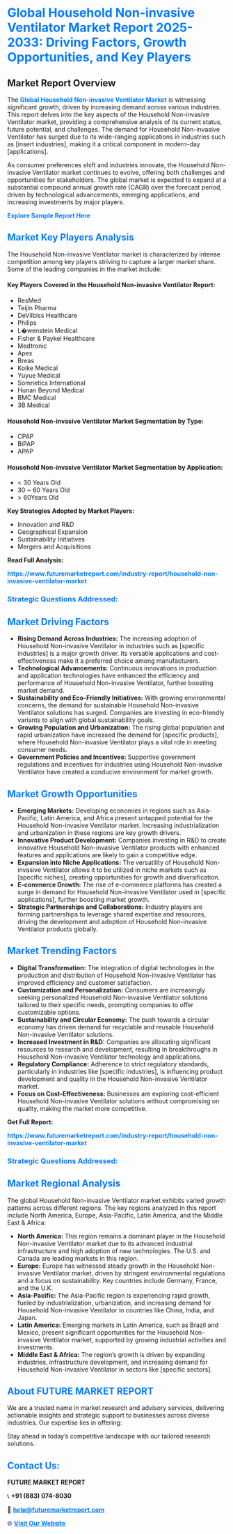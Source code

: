 <h1 style="color: #007BFF;">Global Household Non-invasive Ventilator Market Report 2025-2033: Driving Factors, Growth Opportunities, and Key Players</h1>

<section id="overview">
<h2>Market Report Overview</h2>
<p>The <a href="https://www.futuremarketreport.com/industry-report/household-non-invasive-ventilator-market" style="color: #007BFF; text-decoration: none;"><strong>Global Household Non-invasive Ventilator Market</strong></a> is witnessing significant growth, driven by increasing demand across various industries. This report delves into the key aspects of the Household Non-invasive Ventilator market, providing a comprehensive analysis of its current status, future potential, and challenges. The demand for Household Non-invasive Ventilator has surged due to its wide-ranging applications in industries such as [insert industries], making it a critical component in modern-day [applications].</p>
<p>As consumer preferences shift and industries innovate, the Household Non-invasive Ventilator market continues to evolve, offering both challenges and opportunities for stakeholders. The global market is expected to expand at a substantial compound annual growth rate (CAGR) over the forecast period, driven by technological advancements, emerging applications, and increasing investments by major players.</p>
</section>

<section id="overview">
<p><a href="https://www.futuremarketreport.com/request-sample/reportId=79203" style="color: #007BFF; text-decoration: none;"><strong>Explore Sample Report Here</strong></a></p>
</section>

<section id="key-players">
<h2 style="color: #007BFF;">Market Key Players Analysis</h2>
<p>The Household Non-invasive Ventilator market is characterized by intense competition among key players striving to capture a larger market share. Some of the leading companies in the market include:</p>
<h4>Key Players Covered in the Household Non-invasive Ventilator Report:</h4>
<ul><li>ResMed</li><li>Teijin Pharma</li><li>DeVilbiss Healthcare</li><li>Philips</li><li>L�wenstein Medical</li><li>Fisher &amp; Paykel Healthcare</li><li>Medtronic</li><li>Apex</li><li>Breas</li><li>Koike Medical</li><li>Yuyue Medical</li><li>Somnetics International</li><li>Hunan Beyond Medical</li><li>BMC Medical</li><li>3B Medical</li></ul>
<h4>Household Non-invasive Ventilator Market Segmentation by Type:</h4>
<ul><li>CPAP</li><li>BiPAP</li><li>APAP</li></ul>

<h4>Household Non-invasive Ventilator Market Segmentation by Application:</h4>
<ul><li>&lt; 30 Years Old</li><li>30 ~ 60 Years Old</li><li>&gt; 60Years Old</li></ul>
<p><strong>Key Strategies Adopted by Market Players:</strong></p>
<ul>
<li>Innovation and R&D</li>
<li>Geographical Expansion</li>
<li>Sustainability Initiatives</li>
<li>Mergers and Acquisitions</li>
</ul>
</section>

<section>
<p><strong>Read Full Analysis: </strong></p><a href="https://www.futuremarketreport.com/industry-report/household-non-invasive-ventilator-market" style="color: #007BFF; text-decoration: none;"><strong>https://www.futuremarketreport.com/industry-report/household-non-invasive-ventilator-market</strong></a>
<h3 style="color: #007BFF;">Strategic Questions Addressed:</h3>
</section>

<section id="driving-factors">
<h2 style="color: #007BFF;">Market Driving Factors</h2>
<ul>
<li><strong>Rising Demand Across Industries:</strong> The increasing adoption of Household Non-invasive Ventilator in industries such as [specific industries] is a major growth driver. Its versatile applications and cost-effectiveness make it a preferred choice among manufacturers.</li>
<li><strong>Technological Advancements:</strong> Continuous innovations in production and application technologies have enhanced the efficiency and performance of Household Non-invasive Ventilator, further boosting market demand.</li>
<li><strong>Sustainability and Eco-Friendly Initiatives:</strong> With growing environmental concerns, the demand for sustainable Household Non-invasive Ventilator solutions has surged. Companies are investing in eco-friendly variants to align with global sustainability goals.</li>
<li><strong>Growing Population and Urbanization:</strong> The rising global population and rapid urbanization have increased the demand for [specific products], where Household Non-invasive Ventilator plays a vital role in meeting consumer needs.</li>
<li><strong>Government Policies and Incentives:</strong> Supportive government regulations and incentives for industries using Household Non-invasive Ventilator have created a conducive environment for market growth.</li>
</ul>
</section>

<section id="growth-opportunities">
<h2 style="color: #007BFF;">Market Growth Opportunities</h2>
<ul>
<li><strong>Emerging Markets:</strong> Developing economies in regions such as Asia-Pacific, Latin America, and Africa present untapped potential for the Household Non-invasive Ventilator market. Increasing industrialization and urbanization in these regions are key growth drivers.</li>
<li><strong>Innovative Product Development:</strong> Companies investing in R&D to create innovative Household Non-invasive Ventilator products with enhanced features and applications are likely to gain a competitive edge.</li>
<li><strong>Expansion into Niche Applications:</strong> The versatility of Household Non-invasive Ventilator allows it to be utilized in niche markets such as [specific niches], creating opportunities for growth and diversification.</li>
<li><strong>E-commerce Growth:</strong> The rise of e-commerce platforms has created a surge in demand for Household Non-invasive Ventilator used in [specific applications], further boosting market growth.</li>
<li><strong>Strategic Partnerships and Collaborations:</strong> Industry players are forming partnerships to leverage shared expertise and resources, driving the development and adoption of Household Non-invasive Ventilator products globally.</li>
</ul>
</section>

<section id="trending-factors">
<h2 style="color: #007BFF;">Market Trending Factors</h2>
<ul>
<li><strong>Digital Transformation:</strong> The integration of digital technologies in the production and distribution of Household Non-invasive Ventilator has improved efficiency and customer satisfaction.</li>
<li><strong>Customization and Personalization:</strong> Consumers are increasingly seeking personalized Household Non-invasive Ventilator solutions tailored to their specific needs, prompting companies to offer customizable options.</li>
<li><strong>Sustainability and Circular Economy:</strong> The push towards a circular economy has driven demand for recyclable and reusable Household Non-invasive Ventilator solutions.</li>
<li><strong>Increased Investment in R&D:</strong> Companies are allocating significant resources to research and development, resulting in breakthroughs in Household Non-invasive Ventilator technology and applications.</li>
<li><strong>Regulatory Compliance:</strong> Adherence to strict regulatory standards, particularly in industries like [specific industries], is influencing product development and quality in the Household Non-invasive Ventilator market.</li>
<li><strong>Focus on Cost-Effectiveness:</strong> Businesses are exploring cost-efficient Household Non-invasive Ventilator solutions without compromising on quality, making the market more competitive.</li>
</ul>
</section>

<section>
<p><strong>Get Full Report: </strong></p><a href="https://www.futuremarketreport.com/industry-report/household-non-invasive-ventilator-market" style="color: #007BFF; text-decoration: none;"><strong>https://www.futuremarketreport.com/industry-report/household-non-invasive-ventilator-market</strong></a>
<h3 style="color: #007BFF;">Strategic Questions Addressed:</h3>
</section>


<section id="regional-analysis">
<h2 style="color: #007BFF;">Market Regional Analysis</h2>
<p>The global Household Non-invasive Ventilator market exhibits varied growth patterns across different regions. The key regions analyzed in this report include North America, Europe, Asia-Pacific, Latin America, and the Middle East & Africa:</p>
<ul>
<li><strong>North America:</strong> This region remains a dominant player in the Household Non-invasive Ventilator market due to its advanced industrial infrastructure and high adoption of new technologies. The U.S. and Canada are leading markets in this region.</li>
<li><strong>Europe:</strong> Europe has witnessed steady growth in the Household Non-invasive Ventilator market, driven by stringent environmental regulations and a focus on sustainability. Key countries include Germany, France, and the U.K.</li>
<li><strong>Asia-Pacific:</strong> The Asia-Pacific region is experiencing rapid growth, fueled by industrialization, urbanization, and increasing demand for Household Non-invasive Ventilator in countries like China, India, and Japan.</li>
<li><strong>Latin America:</strong> Emerging markets in Latin America, such as Brazil and Mexico, present significant opportunities for the Household Non-invasive Ventilator market, supported by growing industrial activities and investments.</li>
<li><strong>Middle East & Africa:</strong> The region’s growth is driven by expanding industries, infrastructure development, and increasing demand for Household Non-invasive Ventilator in sectors like [specific sectors].</li>
</ul>
</section>

<footer>
<h2 style="color: #007BFF;">About FUTURE MARKET REPORT</h2>
<p>We are a trusted name in market research and advisory services, delivering actionable insights and strategic support to businesses across diverse industries. Our expertise lies in offering:</p>

<p>Stay ahead in today’s competitive landscape with our tailored research solutions.</p>

<h2 style="color: #007BFF;">Contact Us:</h2>
<p><strong>FUTURE MARKET REPORT</strong></p>
<p>📞 <strong>+91 (883) 074-8030</strong></p>
<p>📧 <strong><a href="mailto:help@futuremarketreport.com" style="color: #007BFF;">help@futuremarketreport.com</a></strong></p>
<p>🌐 <strong><a href="https://www.futuremarketreport.com/" style="color: #007BFF;">Visit Our Website</a></strong></p>
</footer>